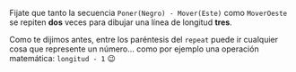 Fijate que tanto la secuencia `Poner(Negro) - Mover(Este)` como `MoverOeste` se repiten **dos** veces para dibujar una línea de longitud **tres**. 

Como te dijimos antes, entre los paréntesis del `repeat` puede ir cualquier cosa que represente un número... como por ejemplo una operación matemática: `longitud - 1` :wink: